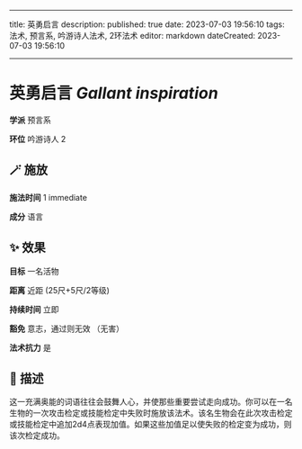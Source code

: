 
---
title: 英勇启言
description: 
published: true
date: 2023-07-03 19:56:10
tags: 法术, 预言系, 吟游诗人法术, 2环法术
editor: markdown
dateCreated: 2023-07-03 19:56:10

---

# **英勇启言** *Gallant inspiration*

**学派** 预言系 

**环位** 吟游诗人 2

## 🪄 施放

**施法时间** 1 immediate

**成分** 语言

## ✨ 效果 

**目标** 一名活物 

**距离** 近距 (25尺+5尺/2等级)  

**持续时间** 立即 

**豁免** 意志，通过则无效 （无害）

**法术抗力** 是

## 📖 描述

这一充满奥能的词语往往会鼓舞人心，并使那些重要尝试走向成功。你可以在一名生物的一次攻击检定或技能检定中失败时施放该法术。该名生物会在此次攻击检定或技能检定中追加2d4点表现加值。如果这些加值足以使失败的检定变为成功，则该次检定成功。
    